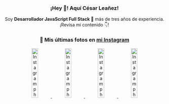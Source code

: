 <div align="center">

<h3>¡Hey 👋! Aquí César Leañez!</h3>

<p>Soy <strong>Desarrollador JavaScript Full Stack 🚀</strong> más de tres años de experiencia.<br />¡Revisa mi contenido 👇!</p>

### 📸 Mis últimas fotos en [mi Instagram](https://instagram.com/cesarsoftware.dev)


<a href='https://instagram.com/p/DFdJPrDuzMv' target='_blank'>
  <img width='20%' src='https://instagram.fcmn3-1.fna.fbcdn.net/v/t51.2885-15/475207517_950476567055275_8698114736264060037_n.jpg?stp=dst-jpg_e15_tt6&efg=eyJ2ZW5jb2RlX3RhZyI6ImltYWdlX3VybGdlbi42NDB4MTE1Mi5zZHIuZjcxODc4LmRlZmF1bHRfY292ZXJfZnJhbWUifQ&_nc_ht=instagram.fcmn3-1.fna.fbcdn.net&_nc_cat=107&_nc_ohc=yCMnQ6HLuk0Q7kNvgForxrP&_nc_gid=5f3795c5c2d4462ca23325a8d683694b&edm=ACWDqb8BAAAA&ccb=7-5&ig_cache_key=MzU1NzAzOTk0MDEzNjgwOTI2Mw%3D%3D.3-ccb7-5&oh=00_AYBVYYyW5JhiB2qs-nHIhX0GHo054-KhTj1t8qI15cIDJw&oe=67A20120&_nc_sid=ee9879' alt='Instagram photo' />
</a>
<a href='https://instagram.com/p/DFLXpz8MKaJ' target='_blank'>
  <img width='20%' src='https://instagram.fcmn2-1.fna.fbcdn.net/v/t51.2885-15/474605525_17903800620097059_7443782442342599046_n.jpg?stp=dst-jpg_e35_tt6&efg=eyJ2ZW5jb2RlX3RhZyI6ImltYWdlX3VybGdlbi4yMTYweDEyMTUuc2RyLmY3NTc2MS5kZWZhdWx0X2ltYWdlIn0&_nc_ht=instagram.fcmn2-1.fna.fbcdn.net&_nc_cat=103&_nc_ohc=1mW3eCH0A6kQ7kNvgEYk81L&_nc_gid=5f3795c5c2d4462ca23325a8d683694b&edm=ACWDqb8BAAAA&ccb=7-5&ig_cache_key=MzU1MjAzNjc0ODU2MjM3NjQxNA%3D%3D.3-ccb7-5&oh=00_AYCDeCIGl332pcFLuTpd8A6_8GUL2uMXuUBsjmBiBsQ9aw&oe=67A1E4D2&_nc_sid=ee9879' alt='Instagram photo' />
</a>
<a href='https://instagram.com/p/DFLWrCsON2t' target='_blank'>
  <img width='20%' src='https://instagram.fcmn2-1.fna.fbcdn.net/v/t51.2885-15/474982327_17903800146097059_7884426516276074469_n.jpg?stp=dst-jpg_e15_tt6&efg=eyJ2ZW5jb2RlX3RhZyI6ImltYWdlX3VybGdlbi4xOTIweDEwODAuc2RyLmY3NTc2MS5kZWZhdWx0X2NvdmVyX2ZyYW1lIn0&_nc_ht=instagram.fcmn2-1.fna.fbcdn.net&_nc_cat=103&_nc_ohc=0xeUgRhTeUUQ7kNvgFgcqUm&_nc_gid=5f3795c5c2d4462ca23325a8d683694b&edm=ACWDqb8BAAAA&ccb=7-5&ig_cache_key=MzU1MjAzMjQ0NTk2MTkxOTkxNw%3D%3D.3-ccb7-5&oh=00_AYCZBF9tsKeFLFDTEuzputMy-tAH9YM7-XnDns_y1JY1iA&oe=67A1E8BA&_nc_sid=ee9879' alt='Instagram photo' />
</a>
<a href='https://instagram.com/p/DEtZgPquJaE' target='_blank'>
  <img width='20%' src='https://instagram.fcmn2-1.fna.fbcdn.net/v/t51.2885-15/472478814_17902407327097059_1414699639981289963_n.jpg?stp=dst-jpg_e15_tt6&efg=eyJ2ZW5jb2RlX3RhZyI6ImltYWdlX3VybGdlbi43MjB4MTI4MC5zZHIuZjc1NzYxLmRlZmF1bHRfY292ZXJfZnJhbWUifQ&_nc_ht=instagram.fcmn2-1.fna.fbcdn.net&_nc_cat=103&_nc_ohc=sEX-t2elaXIQ7kNvgEq_C9o&_nc_gid=5f3795c5c2d4462ca23325a8d683694b&edm=ACWDqb8BAAAA&ccb=7-5&ig_cache_key=MzU0MzYwMDY0ODgxOTM0OTEyNA%3D%3D.3-ccb7-5&oh=00_AYBrNh5VCW5TpKSs5DEfaKqPlufyUkAvp6E2OWr2i1-Ujg&oe=67A20B3C&_nc_sid=ee9879' alt='Instagram photo' />
</a>

</div>

